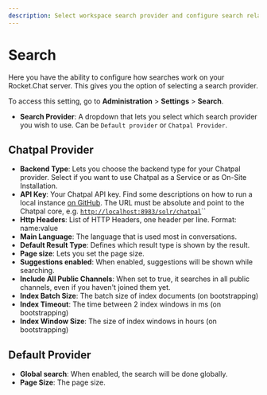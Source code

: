 ```yaml
---
description: Select workspace search provider and configure search related settings
---
```


# Search

Here you have the ability to configure how searches work on your Rocket.Chat server. This gives you the option of selecting a search provider.

To access this setting, go to **Administration** > **Settings** > **Search**.

* **Search Provider**: A dropdown that lets you select which search provider you wish to use. Can be `Default provider` or `Chatpal Provider`.

## Chatpal Provider <a href="#buyfmnjsg2h" id="buyfmnjsg2h"></a>

* **Backend Type**: Lets you choose the backend type for your Chatpal provider. Select if you want to use Chatpal as a Service or as On-Site Installation.
* **API Key**: Your Chatpal API key. Find some descriptions on how to run a local instance [on GitHub](https://github.com/chatpal/chatpal-search-standalone). The URL must be absolute and point to the Chatpal core, e.g. [`http://localhost:8983/solr/chatpal`](http://localhost:8983/solr/chatpal)\`\`
* **Http Headers**: List of HTTP Headers, one header per line. Format: name:value
* **Main Language**: The language that is used most in conversations.
* **Default Result Type**: Defines which result type is shown by the result.
* **Page size**: Lets you set the page size.
* **Suggestions enabled**: When enabled, suggestions will be shown while searching.
* **Include All Public Channels**: When set to true, it searches in all public channels, even if you haven't joined them yet.
* **Index Batch Size**: The batch size of index documents (on bootstrapping)
* **Index Timeout**: The time between 2 index windows in ms (on bootstrapping)
* **Index Window Size**: The size of index windows in hours (on bootstrapping)

## Default Provider

* **Global search**: When enabled, the search will be done globally.
* **Page Size**: The page size.
